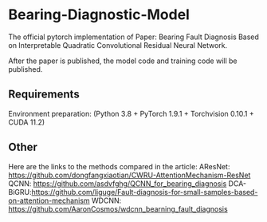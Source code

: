 # Bearing-Diagnostic-Model
The official pytorch implementation of Paper: Bearing Fault Diagnosis Based on Interpretable Quadratic Convolutional Residual Neural Network.

After the paper is published, the model code and training code will be published.
## Requirements
Environment preparation: (Python 3.8 + PyTorch 1.9.1 + Torchvision 0.10.1 + CUDA 11.2)

## Other
Here are the links to the methods compared in the article:
AResNet: https://github.com/dongfangxiaotian/CWRU-AttentionMechanism-ResNet
QCNN: https://github.com/asdvfghg/QCNN_for_bearing_diagnosis
DCA-BiGRU:https://github.com/liguge/Fault-diagnosis-for-small-samples-based-on-attention-mechanism
WDCNN: https://github.com/AaronCosmos/wdcnn_bearning_fault_diagnosis


